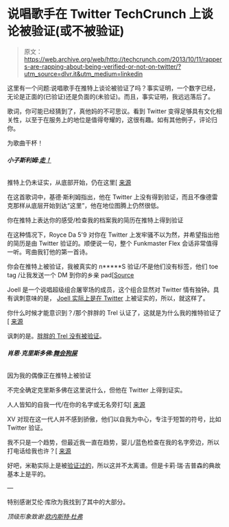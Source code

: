 # 说唱歌手在 Twitter TechCrunch 上谈论被验证(或不被验证)

> 原文：<https://web.archive.org/web/http://techcrunch.com/2013/10/11/rappers-are-rapping-about-being-verified-or-not-on-twitter/?utm_source=dlvr.it&utm_medium=linkedin>

这里有一个问题:说唱歌手在推特上谈论被验证了吗？事实证明，一个数字已经，无论是正面的(已验证)还是负面的(未验证)。而且，事实证明，我远远落后了。

歌词，你可能已经猜到了，真他妈的不可思议。看到 Twitter 变得足够具有文化相关性，以至于在服务上的地位是值得夸耀的，这很有趣。如有其他例子，评论归你。

为歌曲干杯！

###### **小子斯利姆:[走！](https://web.archive.org/web/20230128091901/http://www.youtube.com/watch?v=v7XU4owkGaw)**

推特上仍未证实，从底部开始，仍在这里[ [来源](https://web.archive.org/web/20230128091901/http://rapgenius.com/Kid-slim-go-lyrics)

在这首歌词中，基德·斯利姆指出，他在 Twitter 上没有得到验证，而且不像德雷克那样从底层开始到达“这里”，他在地位图腾上仍然很低。

你在推特上表达你的感受/检查我的档案我的简历在推特上得到验证

在这种情况下，Royce Da 5'9 对你在 Twitter 上发牢骚不以为然，并希望指出他的简历是由 Twitter 验证的。顺便说一句，整个 Funkmaster Flex 会话非常值得一听。弯曲我钉他的第一首诗。

你会在推特上被验证，我被真实的 n*****S 验证/不是他们没有标签，他们 toe tag /让我发送一个 DM 到你的乡亲 pad[[Source](https://web.archive.org/web/20230128091901/http://rapgenius.com/Joell-ortiz-iron-on-you-exodus-23-1-remix-lyrics)

Joell 是一个说唱超级组合屠宰场的成员，这个组合显然对 Twitter 情有独钟。具有讽刺意味的是， [Joell 实际上是在 Twitter](https://web.archive.org/web/20230128091901/https://twitter.com/JoellOrtiz) 上被证实的，所以，就这样了。

你什么时候才能意识到？/那个胖胖的 Trel 认证了，这就是为什么我的推特验证了[ [来源](https://web.archive.org/web/20230128091901/http://rapgenius.com/Fat-trel-zonin-lyrics)

讽刺的是。[胖胖的 Trel 没有被验证](https://web.archive.org/web/20230128091901/https://twitter.com/FATTREL)。

###### **肖恩·克里斯多佛:[舞会狗屎](https://web.archive.org/web/20230128091901/http://www.youtube.com/watch?v=pzyk72_sa80)**

因为我的偶像正在推特上被验证

不完全确定克里斯多佛在这里说什么，但他在 Twitter 上得到证实。

人人皆知的自我一代/在你的名字或无名旁打勾[ [来源](https://web.archive.org/web/20230128091901/http://rapgenius.com/Xv-the-27-club-lyrics)

XV 对现在这一代人并不感到骄傲，他们以自我为中心，专注于短暂的符号，比如 Twitter 验证。

我不只是一个趋势，但最近我一直在趋势，婴儿/蓝色检查在我的名字旁边，所以打电话给我也许？[ [来源](https://web.archive.org/web/20230128091901/http://rapgenius.com/Jake-miller-knock-out-lyrics#note-1466099)

好吧，米勒实际上是被[验证过的](https://web.archive.org/web/20230128091901/https://twitter.com/jakemillermusic)，所以这并不太离谱。但是卡莉·瑞·吉普森的典故基本上是平的。

—

特别感谢艾伦·库欣为我找到了其中的大部分。

*顶级形象致谢:[欧内斯特·杜弗](https://web.archive.org/web/20230128091901/http://www.flickr.com/photos/ernestduffoo/)*